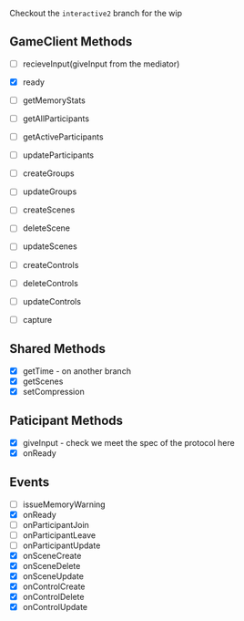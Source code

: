 Checkout the `interactive2` branch for the wip
## GameClient Methods
- [ ] recieveInput(giveInput from the mediator)
- [X] ready
- [ ] getMemoryStats

- [ ] getAllParticipants
- [ ] getActiveParticipants
- [ ] updateParticipants

- [ ] createGroups
- [ ] updateGroups

- [ ] createScenes
- [ ] deleteScene
- [ ] updateScenes

- [ ] createControls
- [ ] deleteControls
- [ ] updateControls

- [ ] capture

## Shared Methods
- [X] getTime - on another branch
- [X] getScenes
- [X] setCompression

## Paticipant Methods
- [X] giveInput - check we meet the spec of the protocol here
- [X] onReady

## Events
- [ ] issueMemoryWarning
- [X] onReady
- [ ] onParticipantJoin
- [ ] onParticipantLeave
- [ ] onParticipantUpdate
- [X] onSceneCreate
- [X] onSceneDelete
- [X] onSceneUpdate
- [X] onControlCreate
- [X] onControlDelete
- [X] onControlUpdate
